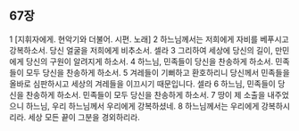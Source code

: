 ## 67장
1 [지휘자에게. 현악기와 더불어. 시편. 노래]
2 하느님께서는 저희에게 자비를 베푸시고 강복하소서. 당신 얼굴을 저희에게 비추소서. 셀라
3 그리하여 세상에 당신의 길이, 만민에게 당신의 구원이 알려지게 하소서.
4 하느님, 민족들이 당신을 찬송하게 하소서. 민족들이 모두 당신을 찬송하게 하소서.
5 겨레들이 기뻐하고 환호하리니 당신께서 민족들을 올바로 심판하시고 세상의 겨레들을 이끄시기 때문입니다. 셀라
6 하느님, 민족들이 당신을 찬송하게 하소서. 민족들이 모두 당신을 찬송하게 하소서.
7 땅이 제 소출을 내주었으니 하느님, 우리 하느님께서 우리에게 강복하셨네.
8 하느님께서는 우리에게 강복하시리라. 세상 모든 끝이 그분을 경외하리라.
